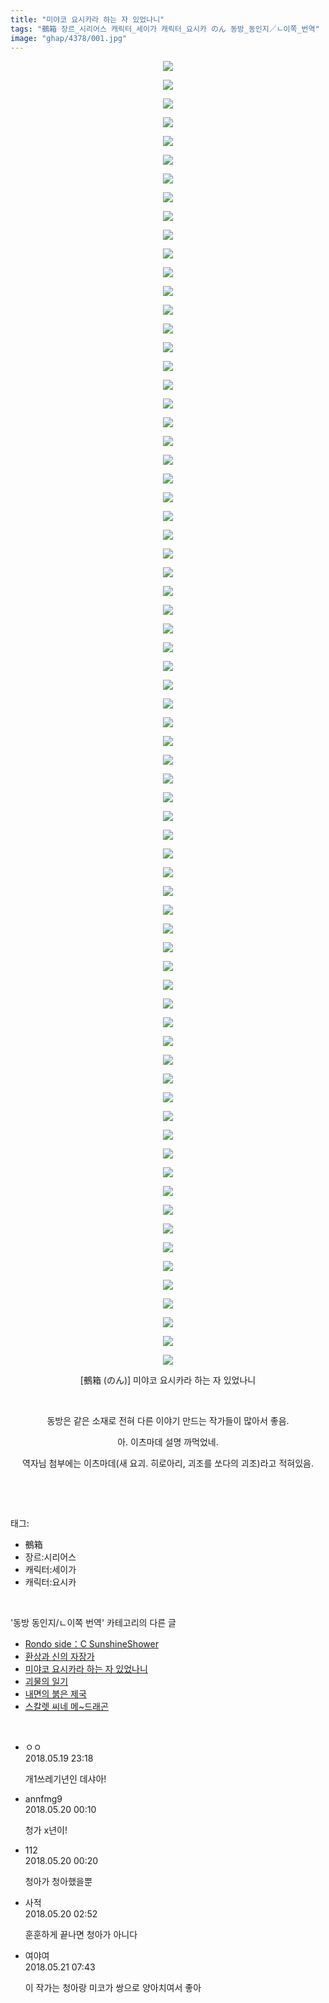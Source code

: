 ```yaml
---
title: "미야코 요시카라 하는 자 있었나니"
tags: "鵺箱 장르_시리어스 캐릭터_세이가 캐릭터_요시카 のん 동방_동인지／ㄴ이쪽_번역"
image: "ghap/4378/001.jpg"
---
```

<div class="article">
<p style="text-align: center; clear: none; float: none;"><img src="{{ site.nasurl }}/ghap/4378/001.jpg"/></p>
<p style="text-align: center; clear: none; float: none;"><img src="{{ site.nasurl }}/ghap/4378/002.jpg"/></p>
<p style="text-align: center; clear: none; float: none;"><img src="{{ site.nasurl }}/ghap/4378/003.jpg"/></p>
<p style="text-align: center; clear: none; float: none;"><img src="{{ site.nasurl }}/ghap/4378/004.jpg"/></p>
<p style="text-align: center; clear: none; float: none;"><img src="{{ site.nasurl }}/ghap/4378/005.jpg"/></p>
<p style="text-align: center; clear: none; float: none;"><img src="{{ site.nasurl }}/ghap/4378/006.jpg"/></p>
<p style="text-align: center; clear: none; float: none;"><img src="{{ site.nasurl }}/ghap/4378/007.jpg"/></p>
<p style="text-align: center; clear: none; float: none;"><img src="{{ site.nasurl }}/ghap/4378/008.jpg"/></p>
<p style="text-align: center; clear: none; float: none;"><img src="{{ site.nasurl }}/ghap/4378/009.jpg"/></p>
<p style="text-align: center; clear: none; float: none;"><img src="{{ site.nasurl }}/ghap/4378/010.jpg"/></p>
<p style="text-align: center; clear: none; float: none;"><img src="{{ site.nasurl }}/ghap/4378/011.jpg"/></p>
<p style="text-align: center; clear: none; float: none;"><img src="{{ site.nasurl }}/ghap/4378/012.jpg"/></p>
<p style="text-align: center; clear: none; float: none;"><img src="{{ site.nasurl }}/ghap/4378/013.jpg"/></p>
<p style="text-align: center; clear: none; float: none;"><img src="{{ site.nasurl }}/ghap/4378/014.jpg"/></p>
<p style="text-align: center; clear: none; float: none;"><img src="{{ site.nasurl }}/ghap/4378/015.jpg"/></p>
<p style="text-align: center; clear: none; float: none;"><img src="{{ site.nasurl }}/ghap/4378/016.jpg"/></p>
<p style="text-align: center; clear: none; float: none;"><img src="{{ site.nasurl }}/ghap/4378/017.jpg"/></p>
<p style="text-align: center; clear: none; float: none;"><img src="{{ site.nasurl }}/ghap/4378/018.jpg"/></p>
<p style="text-align: center; clear: none; float: none;"><img src="{{ site.nasurl }}/ghap/4378/019.jpg"/></p>
<p style="text-align: center; clear: none; float: none;"><img src="{{ site.nasurl }}/ghap/4378/020.jpg"/></p>
<p style="text-align: center; clear: none; float: none;"><img src="{{ site.nasurl }}/ghap/4378/021.jpg"/></p>
<p style="text-align: center; clear: none; float: none;"><img src="{{ site.nasurl }}/ghap/4378/022.jpg"/></p>
<p style="text-align: center; clear: none; float: none;"><img src="{{ site.nasurl }}/ghap/4378/023.jpg"/></p>
<p style="text-align: center; clear: none; float: none;"><img src="{{ site.nasurl }}/ghap/4378/024.jpg"/></p>
<p style="text-align: center; clear: none; float: none;"><img src="{{ site.nasurl }}/ghap/4378/025.jpg"/></p>
<p style="text-align: center; clear: none; float: none;"><img src="{{ site.nasurl }}/ghap/4378/026.jpg"/></p>
<p style="text-align: center; clear: none; float: none;"><img src="{{ site.nasurl }}/ghap/4378/027.jpg"/></p>
<p style="text-align: center; clear: none; float: none;"><img src="{{ site.nasurl }}/ghap/4378/028.jpg"/></p>
<p style="text-align: center; clear: none; float: none;"><img src="{{ site.nasurl }}/ghap/4378/029.jpg"/></p>
<p style="text-align: center; clear: none; float: none;"><img src="{{ site.nasurl }}/ghap/4378/030.jpg"/></p>
<p style="text-align: center; clear: none; float: none;"><img src="{{ site.nasurl }}/ghap/4378/031.jpg"/></p>
<p style="text-align: center; clear: none; float: none;"><img src="{{ site.nasurl }}/ghap/4378/032.jpg"/></p>
<p style="text-align: center; clear: none; float: none;"><img src="{{ site.nasurl }}/ghap/4378/033.jpg"/></p>
<p style="text-align: center; clear: none; float: none;"><img src="{{ site.nasurl }}/ghap/4378/034.jpg"/></p>
<p style="text-align: center; clear: none; float: none;"><img src="{{ site.nasurl }}/ghap/4378/035.jpg"/></p>
<p style="text-align: center; clear: none; float: none;"><img src="{{ site.nasurl }}/ghap/4378/036.jpg"/></p>
<p style="text-align: center; clear: none; float: none;"><img src="{{ site.nasurl }}/ghap/4378/037.jpg"/></p>
<p style="text-align: center; clear: none; float: none;"><img src="{{ site.nasurl }}/ghap/4378/038.jpg"/></p>
<p style="text-align: center; clear: none; float: none;"><img src="{{ site.nasurl }}/ghap/4378/039.jpg"/></p>
<p style="text-align: center; clear: none; float: none;"><img src="{{ site.nasurl }}/ghap/4378/040.jpg"/></p>
<p style="text-align: center; clear: none; float: none;"><img src="{{ site.nasurl }}/ghap/4378/041.jpg"/></p>
<p style="text-align: center; clear: none; float: none;"><img src="{{ site.nasurl }}/ghap/4378/042.jpg"/></p>
<p style="text-align: center; clear: none; float: none;"><img src="{{ site.nasurl }}/ghap/4378/043.jpg"/></p>
<p style="text-align: center; clear: none; float: none;"><img src="{{ site.nasurl }}/ghap/4378/044.jpg"/></p>
<p style="text-align: center; clear: none; float: none;"><img src="{{ site.nasurl }}/ghap/4378/045.jpg"/></p>
<p style="text-align: center; clear: none; float: none;"><img src="{{ site.nasurl }}/ghap/4378/046.jpg"/></p>
<p style="text-align: center; clear: none; float: none;"><img src="{{ site.nasurl }}/ghap/4378/047.jpg"/></p>
<p style="text-align: center; clear: none; float: none;"><img src="{{ site.nasurl }}/ghap/4378/048.jpg"/></p>
<p style="text-align: center; clear: none; float: none;"><img src="{{ site.nasurl }}/ghap/4378/049.jpg"/></p>
<p style="text-align: center; clear: none; float: none;"><img src="{{ site.nasurl }}/ghap/4378/050.jpg"/></p>
<p style="text-align: center; clear: none; float: none;"><img src="{{ site.nasurl }}/ghap/4378/051.jpg"/></p>
<p style="text-align: center; clear: none; float: none;"><img src="{{ site.nasurl }}/ghap/4378/052.jpg"/></p>
<p style="text-align: center; clear: none; float: none;"><img src="{{ site.nasurl }}/ghap/4378/053.jpg"/></p>
<p style="text-align: center; clear: none; float: none;"><img src="{{ site.nasurl }}/ghap/4378/054.jpg"/></p>
<p style="text-align: center; clear: none; float: none;"><img src="{{ site.nasurl }}/ghap/4378/055.jpg"/></p>
<p style="text-align: center; clear: none; float: none;"><img src="{{ site.nasurl }}/ghap/4378/056.jpg"/></p>
<p style="text-align: center; clear: none; float: none;"><img src="{{ site.nasurl }}/ghap/4378/057.jpg"/></p>
<p style="text-align: center; clear: none; float: none;"><img src="{{ site.nasurl }}/ghap/4378/058.jpg"/></p>
<p style="text-align: center; clear: none; float: none;"><img src="{{ site.nasurl }}/ghap/4378/059.jpg"/></p>
<p style="text-align: center; clear: none; float: none;"><img src="{{ site.nasurl }}/ghap/4378/060.jpg"/></p>
<p style="text-align: center; clear: none; float: none;"><img src="{{ site.nasurl }}/ghap/4378/061.jpg"/></p>
<p style="text-align: center; clear: none; float: none;"><img src="{{ site.nasurl }}/ghap/4378/062.jpg"/></p>
<p style="text-align: center; clear: none; float: none;"><img src="{{ site.nasurl }}/ghap/4378/063.jpg"/></p>
<p style="text-align: center; clear: none; float: none;"><img src="{{ site.nasurl }}/ghap/4378/064.jpg"/></p>
<p style="text-align: center; clear: none; float: none;"><img src="{{ site.nasurl }}/ghap/4378/065.jpg"/></p>
<p style="text-align: center; clear: none; float: none;"><img src="{{ site.nasurl }}/ghap/4378/066.jpg"/></p>
<p style="text-align: center; clear: none; float: none;"><img src="{{ site.nasurl }}/ghap/4378/067.jpg"/></p>
<p style="text-align: center; clear: none; float: none;"><img src="{{ site.nasurl }}/ghap/4378/068.jpg"/></p>
<p style="text-align: center; clear: none; float: none;"><img src="{{ site.nasurl }}/ghap/4378/069.jpg"/></p>
<p style="text-align: center; clear: none; float: none;"><img src="{{ site.nasurl }}/ghap/4378/070.jpg"/></p>
<p style="text-align: center; clear: none; float: none;">[鵺箱 (のん)] 미야코 요시카라 하는 자 있었나니</p>
<p style="text-align: center; clear: none; float: none;"><br/></p>
<p style="text-align: center; clear: none; float: none;">동방은 같은 소재로 전혀 다른 이야기 만드는 작가들이 많아서 좋음.</p>
<p style="text-align: center; clear: none; float: none;">아. 이츠마데 설명 까먹었네.</p>
<p style="text-align: center; clear: none; float: none;">역자님 첨부에는 이츠마데(새 요괴. 히로아리, 괴조를 쏘다의 괴조)라고 적혀있음.</p>
<p style="text-align: center; clear: none; float: none;"><br/></p>
</div><br/>
<div class="tagTrail">
<p>태그: </p>
<ul>
<li>鵺箱</li>
<li>장르:시리어스</li>
<li>캐릭터:세이가</li>
<li>캐릭터:요시카</li>
</ul>
</div><br/>
<div class="another">
<p>'동방 동인지/ㄴ이쪽 번역' 카테고리의 다른 글</p>
<ul>
<li><a href="/2018-05-26-ghap_4382">Rondo side：C SunshineShower</a></li>
<li><a href="/2018-05-22-ghap_4380">환상과 신의 자장가</a></li>
<li><a href="/2018-05-19-ghap_4378">미야코 요시카라 하는 자 있었나니</a></li>
<li><a href="/2018-05-17-ghap_4377">괴물의 일기</a></li>
<li><a href="/2018-05-13-ghap_4369">내면의 붉은 제국</a></li>
<li><a href="/2018-05-11-ghap_4355">스칼렛 씨네 메~드래곤</a></li>
</ul>
</div><br/>
<div class="cb_module cb_fluid">
<div class="cb_wrt cb_profile">
<div class="comment">
<ul>
<li class="cb_thumb_off" id="comment15258861">
<div class="cb_comment_area">
<div class="cb_info_area">
<div class="cb_section">
<span class="cb_nick_name">ㅇㅇ</span>
</div>
<div class="cb_section">
<span class="cb_date">2018.05.19 23:18 </span>
</div>
</div>
<div class="cb_dsc_comment">
<p class="cb_dsc">
											개1쓰레기년인 데샤아!
										</p>
</div>
</div></li>
<li class="cb_thumb_off" id="comment15258885">
<div class="cb_comment_area">
<div class="cb_info_area">
<div class="cb_section">
<span class="cb_nick_name">annfmg9</span>
</div>
<div class="cb_section">
<span class="cb_date">2018.05.20 00:10 </span>
</div>
</div>
<div class="cb_dsc_comment">
<p class="cb_dsc">
											청가 x년이!
										</p>
</div>
</div></li>
<li class="cb_thumb_off" id="comment15258887">
<div class="cb_comment_area">
<div class="cb_info_area">
<div class="cb_section">
<span class="cb_nick_name">112</span>
</div>
<div class="cb_section">
<span class="cb_date">2018.05.20 00:20 </span>
</div>
</div>
<div class="cb_dsc_comment">
<p class="cb_dsc">
											청아가 청아했을뿐
										</p>
</div>
</div></li>
<li class="cb_thumb_off" id="comment15258911">
<div class="cb_comment_area">
<div class="cb_info_area">
<div class="cb_section">
<span class="cb_nick_name">사적</span>
</div>
<div class="cb_section">
<span class="cb_date">2018.05.20 02:52 </span>
</div>
</div>
<div class="cb_dsc_comment">
<p class="cb_dsc">
											훈훈하게 끝나면 청아가 아니다
										</p>
</div>
</div></li>
<li class="cb_thumb_off" id="comment15259364">
<div class="cb_comment_area">
<div class="cb_info_area">
<div class="cb_section">
<span class="cb_nick_name">여야여</span>
</div>
<div class="cb_section">
<span class="cb_date">2018.05.21 07:43 </span>
</div>
</div>
<div class="cb_dsc_comment">
<p class="cb_dsc">
											이 작가는 청아랑 미코가 쌍으로 양아치여서 좋아
										</p>
</div>
</div></li>
</ul>
</div>
</div><!-- commentList close -->
</div><br/>
